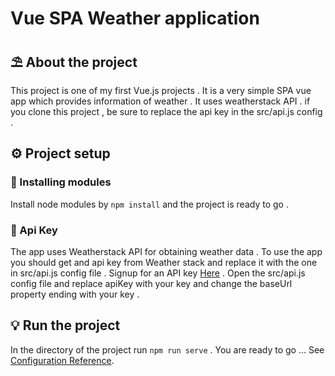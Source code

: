 # Vue SPA Weather application

## ⛱ About the project
This project is one of my first Vue.js projects . It is a very simple SPA vue app which provides information of weather .
It uses weatherstack API . if you clone this project , be sure to replace the api key in the src/api.js config .

## ⚙ Project setup
### 🔎 Installing modules
Install node modules by `npm install` and the project is ready to go .
### 🔑 Api Key
The app uses Weatherstack API for obtaining weather data .
To use the app you should get and api key from Weather stack and replace it with the one in src/api.js config file .
Signup for an API key [Here](https://www.weatherstack.com) . Open the src/api.js config file and replace apiKey with your key and change the baseUrl property ending with your key .


## 💡 Run the project
In the directory of the project run ```npm run serve``` . You are ready to go ...
See [Configuration Reference](https://cli.vuejs.org/config/).
